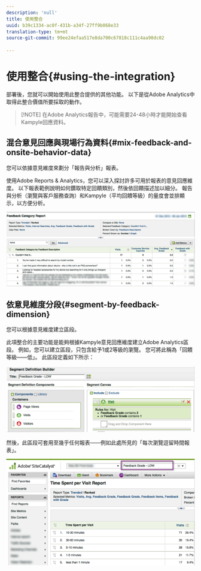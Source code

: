 ```yaml
---
description: 'null'
title: 使用整合
uuid: b39c1334-ac0f-431b-a34f-27ff9b068e33
translation-type: tm+mt
source-git-commit: 99ee24efaa517e8da700c67818c111c4aa90dc02

---
```



# 使用整合{#using-the-integration}

部署後，您就可以開始使用此整合提供的其他功能。 以下是從Adobe Analytics中取得此整合價值所要採取的動作。

> [!NOTE] 在Adobe Analytics報告中，可能需要24-48小時才能開始查看Kampyle回應資料。

## 混合意見回應與現場行為資料{#mix-feedback-and-onsite-behavior-data}

您可以依據意見維度來劃分「報告與分析」報表。

使用Adobe Reports &amp; Analytics，您可以深入探討許多可用於報表的意見回應維度。 以下報表範例說明如何鑽取特定回饋類別，然後依回饋描述加以細分。 報告與分析（瀏覽與客戶服務查詢）和Kampyle（平均回饋等級）的量度會並排顯示，以方便分析。

![](assets/feedback_category_report.png)

## 依意見維度分段{#segment-by-feedback-dimension}

您可以根據意見維度建立區段。

此項整合的主要功能是能夠根據Kampyle意見回應維度建立Adobe Analytics區段。 例如，您可以建立區段，只包含給予1或2等級的瀏覽。 您可將此稱為「回饋等級——低」。 此區段定義如下所示：

![](assets/segment_feedback.png)

然後，此區段可套用至幾乎任何報表——例如此處所見的「每次瀏覽逗留時間報表」。

![](assets/time_spent_per_visit.png)
